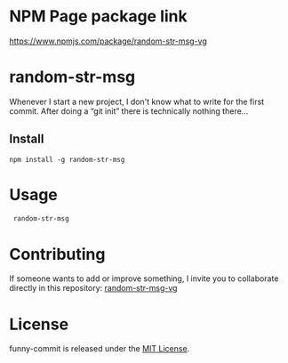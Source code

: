 # NPM Page package link
https://www.npmjs.com/package/random-str-msg-vg

# random-str-msg

Whenever I start a new project, I don't know what to write for the first commit. After doing a “git init” there is technically nothing there...

## Install

```npm
npm install -g random-str-msg
```

# Usage

```bash
 random-str-msg
```

# Contributing

If someone wants to add or improve something, I invite you to collaborate directly in this repository: [random-str-msg-vg](https://github.com/zekt1209/random-str-msg-vg/tree/main)

# License

funny-commit is released under the [MIT License](https://opensource.org/licenses/MIT).


